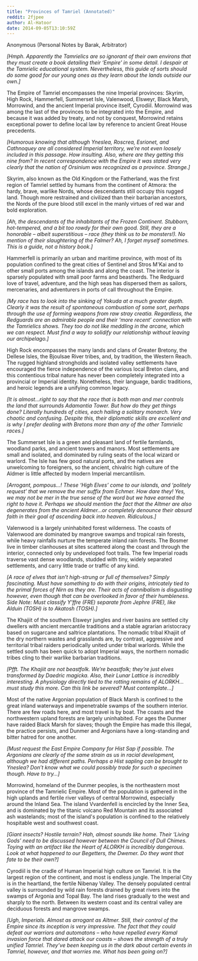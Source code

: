 ```yaml
---
title: "Provinces of Tamriel (Annotated)"
reddit: 2fjpee
author: Al-Hatoor
date: 2014-09-05T13:10:59Z
---
```


Anonymous (Personal Notes by Barak, Arbitrator)

*[Hmph. Apparently the Tamrielics are so ignorant of their own environs that they must create a book detailing their ‘Empire’ in some detail. I despair at the Tamrielic educational system. Nevertheless, this guide of sorts should do some good for our young ones as they learn about the lands outside our own.]*

The Empire of Tamriel encompasses the nine Imperial provinces: Skyrim, High Rock, Hammerfell, Summerset Isle, Valenwood, Elsweyr, Black Marsh, Morrowind, and the ancient Imperial province itself, Cyrodiil. Morrowind was among the last of the provinces to be integrated into the Empire, and because it was added by treaty, and not by conquest, Morrowind retains exceptional power to define local law by reference to ancient Great House precedents.

*[Humorous knowing that although Yneslea, Roscrea, Esrionet, and Cathnoquey are all considered Imperial territory, we’re not even loosely included in this passage. How insulting. Also, where are they getting this nine from? In recent correspondence with the Empire it was stated very clearly that the nation of Orsinium was recognized as a province. Strange.]*

Skyrim, also known as the Old Kingdom or the Fatherland, was the first region of Tamriel settled by humans from the continent of Atmora: the hardy, brave, warlike Nords, whose descendants still occupy this rugged land. Though more restrained and civilized than their barbarian ancestors, the Nords of the pure blood still excel in the manly virtues of red war and bold exploration.

*[Ah, the descendants of the inhabitants of the Frozen Continent. Stubborn, hot-tempered, and a bit too rowdy for their own good. Still, they are a honorable – albeit superstitious – race (they think us to be monsters!). No mention of their slaughtering of the Falmer? Ah, I forget myself sometimes. This is a guide, not a history book.]*

Hammerfell is primarily an urban and maritime province, with most of its population confined to the great cities of Sentinel and Stros M'Kai and to other small ports among the islands and along the coast. The interior is sparsely populated with small poor farms and beastherds. The Redguard love of travel, adventure, and the high seas has dispersed them as sailors, mercenaries, and adventurers in ports of call throughout the Empire.

*[My race has to look into the sinking of Yokuda at a much greater depth. Clearly it was the result of spontaneous combustion of some sort, perhaps through the use of forming weapons from raw stray creatia. Regardless, the Redguards are an admirable people and their ‘more recent’ connection with the Tamrielics shows. They too do not like meddling in the arcane, which we can respect. Must find a way to solidify our relationship without leaving our archipelago.]*

High Rock encompasses the many lands and clans of Greater Bretony, the Dellese Isles, the Bjoulsae River tribes, and, by tradition, the Western Reach. The rugged highland strongholds and isolated valley settlements have encouraged the fierce independence of the various local Breton clans, and this contentious tribal nature has never been completely integrated into a provincial or Imperial identity. Nonetheless, their language, bardic traditions, and heroic legends are a unifying common legacy.

*[It is almost…right to say that the race that is both man and mer controls the land that surrounds Adamantia Tower. But how do they get things done? Literally hundreds of cities, each hailing a solitary monarch. Very chaotic and confusing. Despite this, their diplomatic skills are excellent and is why I prefer dealing with Bretons more than any of the other Tamrielic races.]*

The Summerset Isle is a green and pleasant land of fertile farmlands, woodland parks, and ancient towers and manors. Most settlements are small and isolated, and dominated by ruling seats of the local wizard or warlord. The Isle has few good natural ports, and the natives are unwelcoming to foreigners, so the ancient, chivalric high culture of the Aldmer is little affected by modern Imperial mercantilism.

*[Arrogant, pompous…! These ‘High Elves’ come to our islands, and ‘politely request’ that we remove the mer suffix from Echmer. How dare they! Yes, we may not be mer in the true sense of the word but we have earned the right to have it. Perhaps we should mention the fact that the Altmer are also degenerates from the ancient Aldmer…or completely denounce their absurd faith in their goal of ascending back into heaven. Ridiculous.]*

Valenwood is a largely uninhabited forest wilderness. The coasts of Valenwood are dominated by mangrove swamps and tropical rain forests, while heavy rainfalls nurture the temperate inland rain forests. The Bosmer live in timber clanhouses at sites scattered along the coast and through the interior, connected only by undeveloped foot trails. The few Imperial roads traverse vast dense woodlands, studded with tiny, widely separated settlements, and carry little trade or traffic of any kind.

*[A race of elves that isn’t high-strung or full of themselves? Simply fascinating. Must have something to do with their origins, intricately tied to the primal forces of Nirn as they are. Their acts of cannibalism is disgusting however, even though that can be overlooked in favor of their humbleness. Side Note: Must classify Y’ffre (FRE) separate from Jephre (FRE), like Alduin (TOSH) is to Akatosh (TOSH).]*

The Khajiit of the southern Elsweyr jungles and river basins are settled city dwellers with ancient mercantile traditions and a stable agrarian aristocracy based on sugarcane and saltrice plantations. The nomadic tribal Khajiit of the dry northern wastes and grasslands are, by contrast, aggressive and territorial tribal raiders periodically united under tribal warlords. While the settled south has been quick to adopt Imperial ways, the northern nomadic tribes cling to their warlike barbarian traditions.

*[Pfft. The Khajiit are not beastfolk. We’re beastfolk; they’re just elves transformed by Daedric magicka. Also, their Lunar Lattice is incredibly interesting. A physiology directly tied to the rotting remains of ALORKH…must study this more. Can this link be severed? Must contemplate…]*
 
Most of the native Argonian population of Black Marsh is confined to the great inland waterways and impenetrable swamps of the southern interior. There are few roads here, and most travel is by boat. The coasts and the northwestern upland forests are largely uninhabited. For ages the Dunmer have raided Black Marsh for slaves; though the Empire has made this illegal, the practice persists, and Dunmer and Argonians have a long-standing and bitter hatred for one another.

*[Must request the East Empire Company for Hist Sap if possible. The Argonians are clearly of the same strain as us in racial development, although we had different paths. Perhaps a Hist sapling can be brought to Yneslea? Don’t know what we could possibly trade for such a specimen though. Have to try…]*

Morrowind, homeland of the Dunmer peoples, is the northeastern most province of the Tamrielic Empire. Most of the population is gathered in the high uplands and fertile river valleys of central Morrowind, especially around the Inland Sea. The island Vvardenfell is encircled by the Inner Sea, and is dominated by the titanic volcano Red Mountain and its associated ash wastelands; most of the island's population is confined to the relatively hospitable west and southwest coast.

*[Giant insects? Hostile terrain? Hah, almost sounds like home. Their ‘Living Gods’ need to be discussed however between the Council of Dull Chimes. Toying with an artifact like the Heart of ALORKH is incredibly dangerous. Look at what happened to our Begetters, the Dwemer. Do they want that fate to be their own?]*

Cyrodiil is the cradle of Human Imperial high culture on Tamriel. It is the largest region of the continent, and most is endless jungle. The Imperial City is in the heartland, the fertile Nibenay Valley. The densely populated central valley is surrounded by wild rain forests drained by great rivers into the swamps of Argonia and Topal Bay. The land rises gradually to the west and sharply to the north. Between its western coast and its central valley are deciduous forests and mangrove swamps.

*[Ugh, Imperials. Almost as arrogant as Altmer. Still, their control of the Empire since its inception is very impressive. The fact that they could defeat our warriors and automatons – who have repelled every Kamal invasion force that dared attack our coasts – shows the strength of a truly unified Tamriel. They’ve been keeping us in the dark about certain events in Tamriel, however, and that worries me. What has been going on?]*
